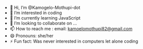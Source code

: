 - 👋 Hi, I’m @Kamogelo-Mothupi-dot
- 👀 I’m interested in coding 
- 🌱 I’m currently learning JavaScript 
- 💞️ I’m looking to collaborate on ...
- 📫 How to reach me : email: kamoelomothupi82@gmail.com
- 😄 Pronouns: she/her
- ⚡ Fun fact: Was never interested in computers let alone coding 

<!---
Kamogelo-Mothupi-dot/Kamogelo-Mothupi-dot is a ✨ special ✨ repository because its `README.md` (this file) appears on your GitHub profile.
You can click the Preview link to take a look at your changes.
--->
